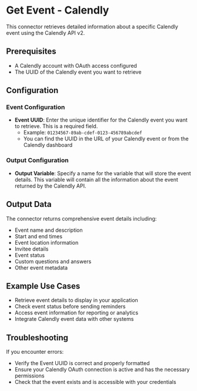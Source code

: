 # Get Event - Calendly

This connector retrieves detailed information about a specific Calendly event using the Calendly API v2.

## Prerequisites

- A Calendly account with OAuth access configured
- The UUID of the Calendly event you want to retrieve

## Configuration

### Event Configuration

- **Event UUID**: Enter the unique identifier for the Calendly event you want to retrieve. This is a required field.
  - Example: `01234567-89ab-cdef-0123-456789abcdef`
  - You can find the UUID in the URL of your Calendly event or from the Calendly dashboard

### Output Configuration

- **Output Variable**: Specify a name for the variable that will store the event details. This variable will contain all the information about the event returned by the Calendly API.

## Output Data

The connector returns comprehensive event details including:

- Event name and description
- Start and end times
- Event location information
- Invitee details
- Event status
- Custom questions and answers
- Other event metadata

## Example Use Cases

- Retrieve event details to display in your application
- Check event status before sending reminders
- Access event information for reporting or analytics
- Integrate Calendly event data with other systems

## Troubleshooting

If you encounter errors:
- Verify the Event UUID is correct and properly formatted
- Ensure your Calendly OAuth connection is active and has the necessary permissions
- Check that the event exists and is accessible with your credentials